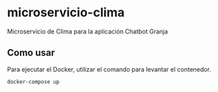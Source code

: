 # microservicio-clima
Microservicio de Clima para la aplicación Chatbot Granja

## Como usar

Para ejecutar el Docker, utilizar el comando para levantar el contenedor.

    docker-compose up
